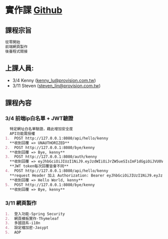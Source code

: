 # 實作課 [Github](https://github.com/chihualu/fisc-demo)
##  課程宗旨
```markdown
從零開始
前端網頁製作
後臺程式間接
```
##  上課人員: 
- 3/4   Kenny   (kenny_lu@provision.com.tw)
- 3/11  Steven  (steven_lin@provision.com.tw)

##  課程內容
### 3/4   前端ip白名單 + JWT驗證 
```markdown
  特定網址白名單驗證，藉此增加安全度
  API功能需授權  
1.  POST http://127.0.0.1:8080/api/hello/kenny
  **收到回覆 => UNAUTHORIZED**
2.  POST http://127.0.0.1:8080/bye/kenny
  **收到回覆 => Bye, kenny**
3.  POST http://127.0.0.1:8080/auth/kenny
  **收到回覆 => eyJhbGciOiJIUzI1NiJ9.eyJzdWIiOiJrZW5ueSIsImF1dGgiOiJVU0VSIiwiaWF0IjoxNjQ2NTc4Mjk1LCJleHAiOjE2NDY2NjQ2OTV9.yC14M0cR__OXQlCeNhNxcrV85pSls--3KrmE69jOhBo**
  **JWT token每次回覆皆會不同**
4.  POST http://127.0.0.1:8080/api/hello/kenny
  **request Header 加上 Authorization: Bearer eyJhbGciOiJIUzI1NiJ9.eyJzdWIiOiJrZW5ueSIsImF1dGgiOiJVU0VSIiwiaWF0IjoxNjQ2NTc4Mjk1LCJleHAiOjE2NDY2NjQ2OTV9.yC14M0cR__OXQlCeNhNxcrV85pSls--3KrmE69jOhBo**
  **收到回覆 => Hello World, kenny**
5.  POST http://127.0.0.1:8080/bye/kenny
  **收到回覆 => Bye, kenny**
```
### 3/11  網頁製作 
```markdown
1.  登入功能-Spring Security
2.  網頁模板實作-Thymeleaf
3.  多國語系-i18n
4.  設定檔加密-Jasypt
5.  AOP
```
